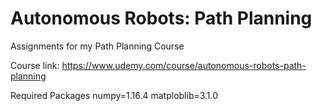 # Autonomous Robots: Path Planning
Assignments for my Path Planning Course

Course link: https://www.udemy.com/course/autonomous-robots-path-planning


Required Packages
numpy=1.16.4
matploblib=3.1.0
